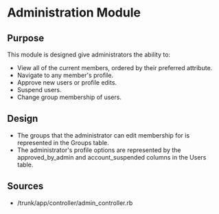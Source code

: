 # Administration Module #

## Purpose ##
This module is designed give administrators the ability to:
  * View all of the current members, ordered by their preferred attribute.
  * Navigate to any member's profile.
  * Approve new users or profile edits.
  * Suspend users.
  * Change group membership of users.

## Design ##
  * The groups that the administrator can edit membership for is represented in the Groups table.
  * The administrator's profile options are represented by the approved\_by\_admin and account\_suspended columns in the Users table.

## Sources ##
  * /trunk/app/controller/admin\_controller.rb